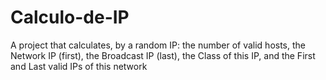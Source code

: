 # Calculo-de-IP
A project that calculates, by a random IP: the number of valid hosts, the Network IP (first), the Broadcast IP (last), the Class of this IP, and the First and Last valid IPs of this network
